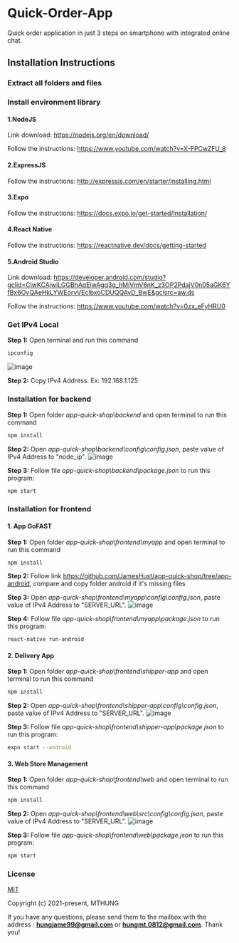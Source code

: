 # Quick-Order-App
Quick order application in just 3 steps on smartphone with integrated online chat.

## Installation Instructions
### Extract all folders and files
### Install environment library
#### 1.NodeJS
Link download: https://nodejs.org/en/download/

Follow the instructions: https://www.youtube.com/watch?v=X-FPCwZFU_8
#### 2.ExpressJS
Follow the instructions: http://expressjs.com/en/starter/installing.html
#### 3.Expo
Follow the instructions: https://docs.expo.io/get-started/installation/
#### 4.React Native
Follow the instructions: https://reactnative.dev/docs/getting-started
#### 5.Android Studio
Link download: https://developer.android.com/studio?gclid=CjwKCAjwiLGGBhAqEiwAgq3q_hMiVmV6nK_z3OP2PdajV0n05aGK6YfBx6OvQAeHkLYWEorvVEclbxoCDUQQAvD_BwE&gclsrc=aw.ds

Follow the instructions: https://www.youtube.com/watch?v=0zx_eFyHRU0

### Get IPv4 Local

**Step 1:** Open terminal and run this command
```sh
ipconfig
```
![image](https://user-images.githubusercontent.com/52951651/122571805-50c97e00-d077-11eb-86e7-20d252ba6085.png)

**Step 2:** Copy IPv4 Address. Ex: 192.168.1.125

### Installation for backend

**Step 1:** Open folder *app-quick-shop\backend* and open terminal to run this command
```sh
npm install
```

**Step 2:** Open *app-quick-shop\backend\config\config.json*, paste value of IPv4 Address to "node_ip".
![image](https://user-images.githubusercontent.com/52951651/122572479-fb41a100-d077-11eb-8fde-d98890183a87.png)

**Step 3:** Follow file *app-quick-shop\backend\pạckage.json* to run this program:
```sh
npm start
```

### Installation for frontend

#### 1. App GoFAST
**Step 1:** Open folder *app-quick-shop\frontend\myapp* and open terminal to run this command
```sh
npm install
```

**Step 2:** Follow link https://github.com/JamesHust/app-quick-shop/tree/app-android, compare and copy folder android if it's missing files

**Step 3:** Open *app-quick-shop\frontend\myapp\config\config.json*, paste value of IPv4 Address to "SERVER_URL".
![image](https://user-images.githubusercontent.com/52951651/122573358-ea455f80-d078-11eb-99d0-b8863bc41f2d.png)

**Step 4:** Follow file *app-quick-shop\frontend\myapp\pạckage.json* to run this program:
```sh
react-native run-android
```
#### 2. Delivery App
**Step 1:** Open folder *app-quick-shop\frontend\shipper-app* and open terminal to run this command
```sh
npm install
```

**Step 2:** Open *app-quick-shop\frontend\shipper-app\config\config.json*, paste value of IPv4 Address to "SERVER_URL".
![image](https://user-images.githubusercontent.com/52951651/122574962-6be9bd00-d07a-11eb-8797-7ea4bc9b940f.png)

**Step 3:** Follow file *app-quick-shop\frontend\shipper-app\pạckage.json* to run this program:
```sh
expo start --android
```
#### 3. Web Store Management
**Step 1:** Open folder *app-quick-shop\frontend\web* and open terminal to run this command
```sh
npm install
```

**Step 2:** Open *app-quick-shop\frontend\web\src\config\config.json*, paste value of IPv4 Address to "SERVER_URL".
![image](https://user-images.githubusercontent.com/52951651/122574735-2c22d580-d07a-11eb-86a5-d6debdf54be5.png)

**Step 3:** Follow file *app-quick-shop\frontend\web\pạckage.json* to run this program:
```sh
npm start
```

### License
[MIT](https://github.com/JamesHust)

Copyright (c) 2021-present, MTHUNG

If you have any questions, please send them to the mailbox with the address : **hungjame99@gmail.com** or **hungmt.0812@gmail.com**. 
Thank you!
